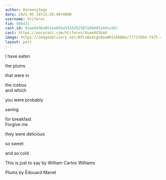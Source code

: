 ```yaml
---
author: HarmonySage
date: 2025-05-16T15:20:40+0000
username: htiferes
fid: 946431
cast_id: 0xae4d3ba051ea02ba5543252587a50d4524dccd3c
cast: https://warpcast.com/htiferes/0xae4d3ba0
image: https://imagedelivery.net/BXluQx4ige9GuW0Ia56BHw/7771f604-f475-468b-8851-5ed165be7d00/original
layout: post
---
```

I have eaten   
  
the plums   
  
that were in   
  
the icebox  
and which   
  
you were probably   
  
saving   
  
for breakfast  
Forgive me   
  
they were delicious   
  
so sweet   
  
and so cold  
  
This is just to say by William Carlos Williams   
  
Plums by Édouard Manet  

<img src='https://imagedelivery.net/BXluQx4ige9GuW0Ia56BHw/7771f604-f475-468b-8851-5ed165be7d00/original' alt='' referrerpolicy='no-referrer'/>